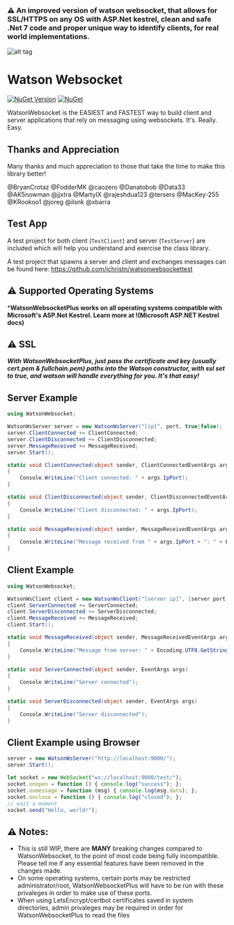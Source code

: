 ### ⚠️ An improved version of watson websocket, that allows for SSL/HTTPS on any OS with ASP.Net kestrel, clean and safe .Net 7 code and proper unique way to identify clients, for real world implementations.

![alt tag](https://github.com/jchristn/watsonwebsocket/blob/master/assets/watson.ico)

# Watson Websocket

[![NuGet Version](https://img.shields.io/nuget/v/WatsonWebsocket.svg?style=flat)](https://www.nuget.org/packages/WatsonWebsocket/) [![NuGet](https://img.shields.io/nuget/dt/WatsonWebsocket.svg)](https://www.nuget.org/packages/WatsonWebsocket) 

WatsonWebsocket is the EASIEST and FASTEST way to build client and server applications that rely on messaging using websockets.  It's.  Really.  Easy.

## Thanks and Appreciation

Many thanks and much appreciation to those that take the time to make this library better!  

@BryanCrotaz @FodderMK @caozero @Danatobob @Data33 @AK5nowman @jjxtra @MartyIX @rajeshdua123 @tersers @MacKey-255 @KRookoo1 @joreg @ilsnk @xbarra

## Test App

A test project for both client (```TestClient```) and server (```TestServer```) are included which will help you understand and exercise the class library.

A test project that spawns a server and client and exchanges messages can be found here: https://github.com/jchristn/watsonwebsockettest

## ⚠️ Supported Operating Systems
***WatsonWebsocketPlus works on all operating systems compatible with Microsoft's ASP.Net Kestrel. Learn more at !(Microsoft ASP.NET Kestrel docs)** 

## ⚠️ SSL
***With WatsonWebsocketPlus, just pass the certificate and key (usually cert.pem & fullchain.pem) paths into the Watson constructor, with ssl set to true, and watson will handle everything for you. It's that easy!***

## Server Example
```csharp
using WatsonWebsocket;

WatsonWsServer server = new WatsonWsServer("[ip]", port, true|false);
server.ClientConnected += ClientConnected;
server.ClientDisconnected += ClientDisconnected;
server.MessageReceived += MessageReceived; 
server.Start();

static void ClientConnected(object sender, ClientConnectedEventArgs args) 
{
    Console.WriteLine("Client connected: " + args.IpPort);
}

static void ClientDisconnected(object sender, ClientDisconnectedEventArgs args) 
{
    Console.WriteLine("Client disconnected: " + args.IpPort);
}

static void MessageReceived(object sender, MessageReceivedEventArgs args) 
{ 
    Console.WriteLine("Message received from " + args.IpPort + ": " + Encoding.UTF8.GetString(args.Data));
}
```

## Client Example
```csharp
using WatsonWebsocket;

WatsonWsClient client = new WatsonWsClient("[server ip]", [server port], true|false);
client.ServerConnected += ServerConnected;
client.ServerDisconnected += ServerDisconnected;
client.MessageReceived += MessageReceived; 
client.Start(); 

static void MessageReceived(object sender, MessageReceivedEventArgs args) 
{
    Console.WriteLine("Message from server: " + Encoding.UTF8.GetString(args.Data));
}

static void ServerConnected(object sender, EventArgs args) 
{
    Console.WriteLine("Server connected");
}

static void ServerDisconnected(object sender, EventArgs args) 
{
    Console.WriteLine("Server disconnected");
}
```

## Client Example using Browser
```csharp
server = new WatsonWsServer("http://localhost:9000/");
server.Start();
```

```js
let socket = new WebSocket("ws://localhost:9000/test/");
socket.onopen = function () { console.log("success"); };
socket.onmessage = function (msg) { console.log(msg.data); };
socket.onclose = function () { console.log("closed"); };
// wait a moment
socket.send("Hello, world!");
```

## ⚠️ Notes:
 - This is still WIP, there are **MANY** breaking changes compared to WatsonWebsocket, to the point of most code being fully incompatible. Please tell me if any essential features have been removed in the changes made.
 - On some operating systems, certain ports may be restricted administrator/root, WatsonWebsocketPlus will have to be run with these privaleges in order to make use of these ports.
 - When using LetsEncrypt/certbot certificates saved in system directories, admin privaleges may be required in order for WatsonWebsocketPlus to read the files
